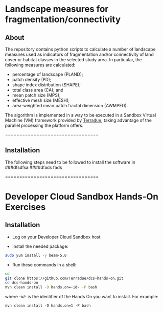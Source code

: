 # Landscape measures for fragmentation/connectivity

## About
The repository contains python scripts to calculate a number of landscape measures used as indicators of fragmentation and/or connectivity of land cover or habitat classes in the selected study area. In particular, the following measures are calculated:
* percentage of landscape (PLAND);
* patch density (PD);
* shape index distribution (SHAPE);
* total class area (CA); and
* mean patch size (MPS);
* effective mesh size (MESH);
* area-weighted mean patch fractal dimension (AWMPFD).

The algorithm is implemented in a way to be executed in a Sandbox Virtual Machine (VM) framework provided by [Terradue](https://www.terradue.com/), taking advantage of the parallel processing the platform offers.

=================================

## Installation
The following steps need to be followed to install the software in 
###dfsdfsa
####dfads
fads


=================================

Developer Cloud Sandbox Hands-On Exercises
==========================================

Installation
-------------

* Log on your Developer Cloud Sandbox host

* Install the needed package:

```bash
sudo yum install -y beam-5.0
```

* Run these commands in a shell:

```bash
cd
git clone https://github.com/Terradue/dcs-hands-on.git
cd dcs-hands-on
mvn clean install -D hands.on=-id- -P bash
```

where *-id-* is the identifier of the Hands On you want to install. For example:

```
mvn clean install -D hands.on=1 -P bash
```

